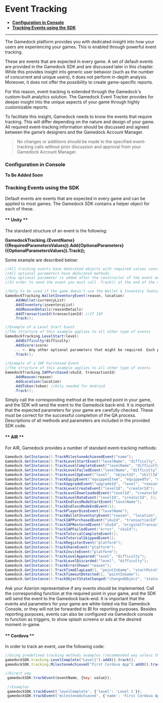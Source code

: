 # Event Tracking

* **[Configuration in Console](#configuration-in-console)**
* **[Tracking Events using the SDK](#tracking-events-using-the-sdk)**

---

The Gamedock platform provides you with dedicated insight into how your users are experiencing your games. This is enabled through powerful event tracking.

These are events that are expected in every game. A set of default events are provided in the Gamedock SDK and are discussed later in this chapter. While this provides insight into generic user behavior (such as the number of concurrent and unique users), it does not perform in-depth analysis. Moreover, it does not offer the possibility to create game-specific reports.

For this reason, event tracking is extended through the Gamedock's custom-built analytics solution. The Gamedock Event Tracker provides for deeper insight into the unique aspects of your game through highly customizable reports.

To facilitate this insight, Gamedock needs to know the events that require tracking. This will differ depending on the nature and design of your game. All required event-tracking information should be discussed and agreed between the game’s designers and the Gamedock Account Manager.

> No changes or additions should be made to the specified event-tracking calls without prior discussion and approval from your Gamedock Account Manager.

### Configuration in Console

**To Be Added Soon**

### Tracking Events using the SDK

Default events are events that are expected in every game and can be applied to most games. The Gamedock SDK contains a helper object for each of these.

<!-- tabs:start -->

#### ** Unity **

The standard structure of an event is the following: 

**GamedockTracking.{EventName}({RequiredParametersValues}).Add{OptionalParameters}({OptionalParametersValues}).Track();** 

Some example are described below:

~~~csharp
//All tracking events have dedicated objects with required values constructors
//All optional parameters have dedicated methods
//Any optional parameter is added after the constructor of the event method using the .AddX method
//In order to send the event you must call .Track() at the end of the method invocation

//Only to be used if the game doesn't use the Wallet & Inventory features
GamedockTracking.WalletInventoryEvent(reason, location)
    .AddWallet(currencyList)
    .AddInventory(inventoryList)
    .AddReasonDetails(reasonDetails)
    .AddTransactionId(transactionId) //If IAP
    .Track();

//Example of a Level Start Event
//The structure of this example applies to all other type of events
GamedockTracking.LevelStart(level)
    .AddDifficulty(difficulty)
    .AddScore(score)
    ... <- Any other optional parameters that might be required. Each parameter has a dedicated method
    .Track();
    
//Example of a IAP Purchased Event
//The structure of this example applies to all other type of events
GamedockTracking.IAPPurchased(skuId, transactionId)
    .AddReason(reason)
    .AddLocation(location)
    .AddToken(token) //Only needed for Android
    .Track();
~~~

Simply call the corresponding method at the required point in your game, and the SDK will send the event to the Gamedock back-end. It is important that the expected parameters for your game are carefully checked. These must be correct for the successful completion of the QA process. Descriptions of all methods and parameters are included in the provided SDK code.

#### ** AIR **

For AIR, Gamedock provides a number of standard event-tracking methods:

~~~actionscript
Gamedock.GetInstance().TrackMilestoneAchievedEvent("name");
Gamedock.GetInstance().TrackLevelStartEvent("levelName", "difficulty", false, "creatorId");
Gamedock.GetInstance().TrackLevelCompleteEvent("levelName", "difficulty", 1, 1, null, 1, 1, false, "creatorId");
Gamedock.GetInstance().TrackLevelFailedEvent("levelName", "difficulty", 1, "0", 1, 1, 1, "reason", false, "creatorId");
Gamedock.GetInstance().TrackLevelUpEvent("level", "objectId", "skillId");
Gamedock.GetInstance().TrackEquipEvent("equippedItem", "equippedTo", "unequippedFrom");
Gamedock.GetInstance().TrackUpgradeEvent("upgradeId", "level", "reason", 1);
Gamedock.GetInstance().TrackLevelCreateEvent("levelId", "creatorId");
Gamedock.GetInstance().TrackLevelDownloadedEvent("levelId", "creatorId", 1);
Gamedock.GetInstance().TrackLevelRateEvent("levelId", "creatorId", 1);
Gamedock.GetInstance().TrackEndlessModeStartEvent("levelName");
Gamedock.GetInstance().TrackEndlessModeEndEvent(1);
Gamedock.GetInstance().TrackPlayerDiesEvent("levelName");
Gamedock.GetInstance().TrackWalletInventoryEvent("reason", "location", new Vector.<TrackingCurrency>(), new Vector.<TrackingItem>(), "reasonDetails", "transactionId");
Gamedock.GetInstance().TrackIAPPurchasedEvent("skuId", "transactionId", "token");
Gamedock.GetInstance().TrackIAPRestoredEvent("skuId", "originalTransactionId", "originalPurchaseDate");
Gamedock.GetInstance().TrackIAPFailedEvent("error", "skuId");
Gamedock.GetInstance().TrackTutorialCompleteEvent();
Gamedock.GetInstance().TrackTutorialSkippedEvent();
Gamedock.GetInstance().TrackRegisterEvent("platform");
Gamedock.GetInstance().TrackShareEvent("platform");
Gamedock.GetInstance().TrackInviteEvent("platform");
Gamedock.GetInstance().TrackLevelAppeared("level", "difficulty");
Gamedock.GetInstance().TrackLevelDiscarded("level", "difficulty");
Gamedock.GetInstance().TrackErrorShown("reason");
Gamedock.GetInstance().TrackTimeElapLoad(1, "pointInGame", "startPoint");
Gamedock.GetInstance().TrackTimeoutDetected(1, "pointInGame");
Gamedock.GetInstance().TrackObjectStateChanged("changedObject", "status", "reason", "changedProperties");
~~~

Ask your Azerion representative if any events should be implemented. Call the corresponding function at the required point in your game, and the SDK will send the event to the Gamedock back-end. It is important that the events and parameters for your game are white-listed via the Gamedock Console, or they will not be forwarded to BI for reporting purposes. Besides reporting purposes, events can also be configured via Gamedock console to function as triggers, to show splash screens or ads at the desired moment in-game.

#### ** Cordova **

In order to track an event, use the following code:

~~~javascript
//Using predefined tracking methods examples (recommended way unless the event you are tracking is not in the list)
gamedockSDK.tracking.LevelComplete("Level1").addX().track();
gamedockSDK.tracking.MilestoneAchieved("First Cordova App").addX().track();

//Direct way
 gamedockSDK.trackEvent(eventName, {key: value});
 
 //Examples
 gamedockSDK.trackEvent('levelComplete', {'level': 'Level 1'});
 gamedockSDK.trackEvent('milestoneAchieved', {'name': 'First Cordova App'});
~~~

<!-- tabs:end -->

